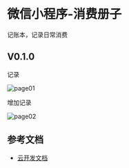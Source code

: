 # 微信小程序-消费册子

记账本，记录日常消费

## V0.1.0

记录

![page01]('./doc/page01.png)

增加记录

![page02]('./doc/page02.png)

## 参考文档

- [云开发文档](https://developers.weixin.qq.com/miniprogram/dev/wxcloud/basis/getting-started.html)
